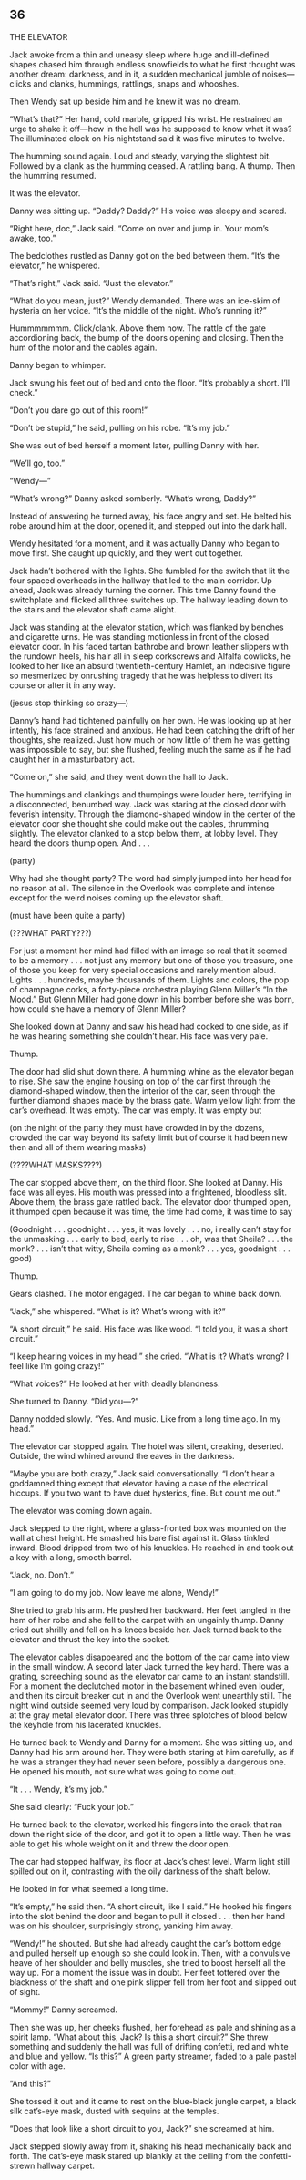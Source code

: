 ## 36

THE ELEVATOR

Jack awoke from a thin and uneasy sleep where huge and ill-defined shapes chased him through endless snowfields to what he first thought was another dream: darkness, and in it, a sudden mechanical jumble of noises—clicks and clanks, hummings, rattlings, snaps and whooshes.

Then Wendy sat up beside him and he knew it was no dream.

“What’s that?” Her hand, cold marble, gripped his wrist. He restrained an urge to shake it off—how in the hell was he supposed to know what it was? The illuminated clock on his nightstand said it was five minutes to twelve.

The humming sound again. Loud and steady, varying the slightest bit. Followed by a clank as the humming ceased. A rattling bang. A thump. Then the humming resumed.

It was the elevator.

Danny was sitting up. “Daddy? Daddy?” His voice was sleepy and scared.

“Right here, doc,” Jack said. “Come on over and jump in. Your mom’s awake, too.”

The bedclothes rustled as Danny got on the bed between them. “It’s the elevator,” he whispered.

“That’s right,” Jack said. “Just the elevator.”

“What do you mean, just?” Wendy demanded. There was an ice-skim of hysteria on her voice. “It’s the middle of the night. Who’s running it?”

Hummmmmmm. Click/clank. Above them now. The rattle of the gate accordioning back, the bump of the doors opening and closing. Then the hum of the motor and the cables again.

Danny began to whimper.

Jack swung his feet out of bed and onto the floor. “It’s probably a short. I’ll check.”

“Don’t you dare go out of this room!”

“Don’t be stupid,” he said, pulling on his robe. “It’s my job.”

She was out of bed herself a moment later, pulling Danny with her.

“We’ll go, too.”

“Wendy—”

“What’s wrong?” Danny asked somberly. “What’s wrong, Daddy?”

Instead of answering he turned away, his face angry and set. He belted his robe around him at the door, opened it, and stepped out into the dark hall.

Wendy hesitated for a moment, and it was actually Danny who began to move first. She caught up quickly, and they went out together.

Jack hadn’t bothered with the lights. She fumbled for the switch that lit the four spaced overheads in the hallway that led to the main corridor. Up ahead, Jack was already turning the corner. This time Danny found the switchplate and flicked all three switches up. The hallway leading down to the stairs and the elevator shaft came alight.

Jack was standing at the elevator station, which was flanked by benches and cigarette urns. He was standing motionless in front of the closed elevator door. In his faded tartan bathrobe and brown leather slippers with the rundown heels, his hair all in sleep corkscrews and Alfalfa cowlicks, he looked to her like an absurd twentieth-century Hamlet, an indecisive figure so mesmerized by onrushing tragedy that he was helpless to divert its course or alter it in any way.

(jesus stop thinking so crazy—)

Danny’s hand had tightened painfully on her own. He was looking up at her intently, his face strained and anxious. He had been catching the drift of her thoughts, she realized. Just how much or how little of them he was getting was impossible to say, but she flushed, feeling much the same as if he had caught her in a masturbatory act.

“Come on,” she said, and they went down the hall to Jack.

The hummings and clankings and thumpings were louder here, terrifying in a disconnected, benumbed way. Jack was staring at the closed door with feverish intensity. Through the diamond-shaped window in the center of the elevator door she thought she could make out the cables, thrumming slightly. The elevator clanked to a stop below them, at lobby level. They heard the doors thump open. And . . .

(party)

Why had she thought party? The word had simply jumped into her head for no reason at all. The silence in the Overlook was complete and intense except for the weird noises coming up the elevator shaft.

(must have been quite a party)

(???WHAT PARTY???)

For just a moment her mind had filled with an image so real that it seemed to be a memory . . . not just any memory but one of those you treasure, one of those you keep for very special occasions and rarely mention aloud. Lights . . . hundreds, maybe thousands of them. Lights and colors, the pop of champagne corks, a forty-piece orchestra playing Glenn Miller’s “In the Mood.” But Glenn Miller had gone down in his bomber before she was born, how could she have a memory of Glenn Miller?

She looked down at Danny and saw his head had cocked to one side, as if he was hearing something she couldn’t hear. His face was very pale.

Thump.

The door had slid shut down there. A humming whine as the elevator began to rise. She saw the engine housing on top of the car first through the diamond-shaped window, then the interior of the car, seen through the further diamond shapes made by the brass gate. Warm yellow light from the car’s overhead. It was empty. The car was empty. It was empty but

(on the night of the party they must have crowded in by the dozens, crowded the car way beyond its safety limit but of course it had been new then and all of them wearing masks)

(????WHAT MASKS????)

The car stopped above them, on the third floor. She looked at Danny. His face was all eyes. His mouth was pressed into a frightened, bloodless slit. Above them, the brass gate rattled back. The elevator door thumped open, it thumped open because it was time, the time had come, it was time to say

(Goodnight . . . goodnight . . . yes, it was lovely . . . no, i really can’t stay for the unmasking . . . early to bed, early to rise . . . oh, was that Sheila? . . . the monk? . . . isn’t that witty, Sheila coming as a monk? . . . yes, goodnight . . . good)

Thump.

Gears clashed. The motor engaged. The car began to whine back down.

“Jack,” she whispered. “What is it? What’s wrong with it?”

“A short circuit,” he said. His face was like wood. “I told you, it was a short circuit.”

“I keep hearing voices in my head!” she cried. “What is it? What’s wrong? I feel like I’m going crazy!”

“What voices?” He looked at her with deadly blandness.

She turned to Danny. “Did you—?”

Danny nodded slowly. “Yes. And music. Like from a long time ago. In my head.”

The elevator car stopped again. The hotel was silent, creaking, deserted. Outside, the wind whined around the eaves in the darkness.

“Maybe you are both crazy,” Jack said conversationally. “I don’t hear a goddamned thing except that elevator having a case of the electrical hiccups. If you two want to have duet hysterics, fine. But count me out.”

The elevator was coming down again.

Jack stepped to the right, where a glass-fronted box was mounted on the wall at chest height. He smashed his bare fist against it. Glass tinkled inward. Blood dripped from two of his knuckles. He reached in and took out a key with a long, smooth barrel.

“Jack, no. Don’t.”

“I am going to do my job. Now leave me alone, Wendy!”

She tried to grab his arm. He pushed her backward. Her feet tangled in the hem of her robe and she fell to the carpet with an ungainly thump. Danny cried out shrilly and fell on his knees beside her. Jack turned back to the elevator and thrust the key into the socket.

The elevator cables disappeared and the bottom of the car came into view in the small window. A second later Jack turned the key hard. There was a grating, screeching sound as the elevator car came to an instant standstill. For a moment the declutched motor in the basement whined even louder, and then its circuit breaker cut in and the Overlook went unearthly still. The night wind outside seemed very loud by comparison. Jack looked stupidly at the gray metal elevator door. There was three splotches of blood below the keyhole from his lacerated knuckles.

He turned back to Wendy and Danny for a moment. She was sitting up, and Danny had his arm around her. They were both staring at him carefully, as if he was a stranger they had never seen before, possibly a dangerous one. He opened his mouth, not sure what was going to come out.

“It . . . Wendy, it’s my job.”

She said clearly: “Fuck your job.”

He turned back to the elevator, worked his fingers into the crack that ran down the right side of the door, and got it to open a little way. Then he was able to get his whole weight on it and threw the door open.

The car had stopped halfway, its floor at Jack’s chest level. Warm light still spilled out on it, contrasting with the oily darkness of the shaft below.

He looked in for what seemed a long time.

“It’s empty,” he said then. “A short circuit, like I said.” He hooked his fingers into the slot behind the door and began to pull it closed . . . then her hand was on his shoulder, surprisingly strong, yanking him away.

“Wendy!” he shouted. But she had already caught the car’s bottom edge and pulled herself up enough so she could look in. Then, with a convulsive heave of her shoulder and belly muscles, she tried to boost herself all the way up. For a moment the issue was in doubt. Her feet tottered over the blackness of the shaft and one pink slipper fell from her foot and slipped out of sight.

“Mommy!” Danny screamed.

Then she was up, her cheeks flushed, her forehead as pale and shining as a spirit lamp. “What about this, Jack? Is this a short circuit?” She threw something and suddenly the hall was full of drifting confetti, red and white and blue and yellow. “Is this?” A green party streamer, faded to a pale pastel color with age.

“And this?”

She tossed it out and it came to rest on the blue-black jungle carpet, a black silk cat’s-eye mask, dusted with sequins at the temples.

“Does that look like a short circuit to you, Jack?” she screamed at him.

Jack stepped slowly away from it, shaking his head mechanically back and forth. The cat’s-eye mask stared up blankly at the ceiling from the confetti-strewn hallway carpet.






